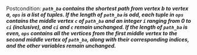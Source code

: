 Postcondition: ***`path_ba` contains the shortest path from vertex b to vertex a, `ops` is a list of tuples. If the length of `path_ba` is odd, each tuple in `ops` contains the middle vertex `c` of `path_ba` and an integer `i` ranging from 0 to `ci` (inclusive), and `ci` and `c` remain unchanged. If the length of `path_ba` is even, `ops` contains all the vertices from the first middle vertex to the second middle vertex of `path_ba`, along with their corresponding indices, and the other variables remain unchanged.***